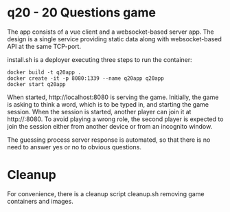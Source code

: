 # q20 - 20 Questions game

The app consists of a vue client and a websocket-based server app. 
The design is a single service providing static data along with websocket-based API at the same TCP-port.

install.sh is a deployer executing three steps to run the container:

```
docker build -t q20app .
docker create -it -p 8080:1339 --name q20app q20app
docker start q20app
```

When started, http://localhost:8080 is serving the game. Initially, the game is asking to think a word, which is to be typed in, and starting the game session.
When the session is started, another player can join it at http://<instance ip>:8080. To avoid playing a wrong role, the second player is expected to join the session either from another device or from an incognito window.

The guessing process server response is automated, so that there is no need to answer yes or no to obvious questions.

# Cleanup

For convenience, there is a cleanup script cleanup.sh removing game containers and images.


